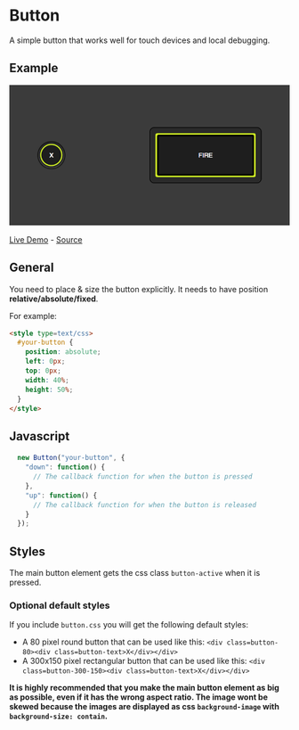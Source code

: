 # Button
A simple button that works well for touch devices and local debugging.

## Example

![alt text](https://github.com/airconsole/airconsole-controls/raw/master/examples/button.png "Button Example")

[Live Demo](https://rawgit.com/AirConsole/airconsole-controls/master/examples/button.html) -
[Source](https://github.com/AirConsole/airconsole-controls/blob/master/examples/button.html)

## General

You need to place & size the button explicitly. It needs to have position **relative/absolute/fixed**.

For example:
```html
<style type=text/css>
  #your-button {
    position: absolute;
    left: 0px;
    top: 0px;
    width: 40%;
    height: 50%;
  }
</style>
```

## Javascript
```javascript
  new Button("your-button", {
    "down": function() {
      // The callback function for when the button is pressed
    },
    "up": function() {
      // The callback function for when the button is released
    }
  });
```

## Styles

The main button element gets the css class ```button-active``` when it is pressed.

### Optional default styles

If you include ```button.css``` you will get the following default styles:
- A 80 pixel round button that can be used like this:
  ```<div class=button-80><div class=button-text>X</div></div>```
- A 300x150 pixel rectangular button that can be used like this:
  ```<div class=button-300-150><div class=button-text>X</div></div>```

**It is highly recommended that you make the main button element as big as possible, even if it has the wrong aspect ratio. The image wont be skewed because the images are displayed as css ```background-image``` with ```background-size: contain```.**

